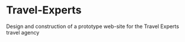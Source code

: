 # Travel-Experts
Design and construction of a prototype web-site for the Travel Experts travel agency
